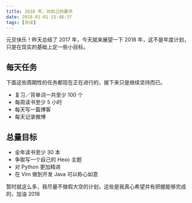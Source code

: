 ```yaml
---
title: 2018 年，对自己的要求
date: 2018-01-01 15:48:37
tags: [杂谈]
---
```


元旦快乐！昨天总结了 2017 年，今天就来展望一下 2018 年，这不是年度计划，只是在现实的基础上定一些小目标。
<!-- more --><!-- toc -->
## 每天任务
下面这些周期性的任务都现在正在进行的，接下来只是继续坚持而已。
- 复习／背单词一共至少 100 个
- 每周读书至少 5 小时
- 每天写一篇博客
- 每天记录微博

## 总量目标
- 全年读书至少 30 本
- 争取写一个自己的 Hexo 主题
- 对 Python 更加精进
- 在 Vim 做到开发 Java 可以称心如意

暂时就这么多，我尽量不做假大空的计划，这些是我真心希望并有把握能够完成的，加油 2018

